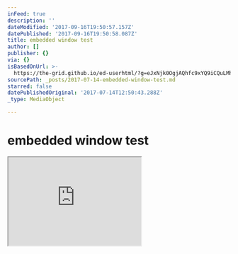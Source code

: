 ```yaml
---
inFeed: true
description: ''
dateModified: '2017-09-16T19:50:57.157Z'
datePublished: '2017-09-16T19:50:58.087Z'
title: embedded window test
author: []
publisher: {}
via: {}
isBasedOnUrl: >-
  https://the-grid.github.io/ed-userhtml/?g=eJxNjk0OgjAQhfc9xYQ9iCQuLMhdCh3bibXT0KKo8e5STQzL7_3lVWZC9OXAC7xAAASOlIi9BDVEdnPCdlWfJXmNi4Qm06DGi5l49lqCI2PTdyM7d9LJStjXdVgyOzwnCWVz-GHisCGLubtJc1AjpYeEujq24i1Ep-kGo1Mxnor_z6KPfMVkyRuwKgT03W7N9R8Nuz90
sourcePath: _posts/2017-07-14-embedded-window-test.md
starred: false
datePublishedOriginal: '2017-07-14T12:50:43.288Z'
_type: MediaObject

---
```

# embedded window test

<iframe src="https://the-grid.github.io/ed-userhtml/?g=eJyVksFugzAMhu97iojrBFF3nEJ33mHPUJlgwK1JaGLa0qdfWuimSVu1Eg6J9fv_nOg3TG6nuoBNmXUiQ3zVuvFOYtF63zLCQLGwvtdkvXtroCeeyg8QDAT8_J6KMVMBucyiTIyxQ5Rs_WRqOijLEGOZNXTCOgcr5F1eiVOdD3RODOAkIbvLxae_TbTUqdJn4Nab5HnDHoRcqy4HhtBiAtaLNInpJu6XsXK6jrXu0Y1G0-KpYdmM_NXKtP6DdSX8bU0uYpCN7SDIBXFxN5rpH84TMvujqiHs0OWre5TGh1Ta7Ecv-CClDYjunvcwVkyxe9C24hHvuYII2G7TEP8ysNHz0xud0pEyEm2gQZRMA5aZ4En0Fg4wVzMVg_2OpPU1Ftv9iGG6pnHe5i_FKq2eXLFNcKPn3sesj8djUVUE1dU4epuu0-tL-vU26tsF6Yw_GZ9Q6xST" height="200" style=""></iframe>